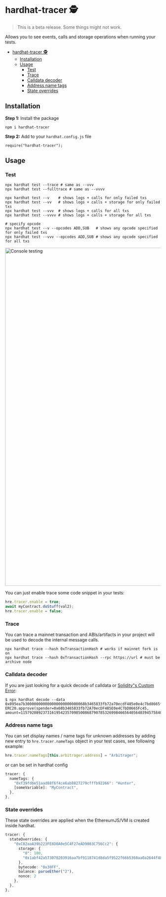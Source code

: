 # hardhat-tracer 🕵️

> This is a beta release. Some things might not work.

Allows you to see events, calls and storage operations when running your tests.

- [hardhat-tracer 🕵️](#hardhat-tracer-️)
  - [Installation](#installation)
  - [Usage](#usage)
    - [Test](#test)
    - [Trace](#trace)
    - [Calldata decoder](#calldata-decoder)
    - [Address name tags](#address-name-tags)
    - [State overrides](#state-overrides)

## Installation

**Step 1:** Install the package

```
npm i hardhat-tracer
```

**Step 2:** Add to your `hardhat.config.js` file

```
require("hardhat-tracer");
```

## Usage

### Test

```shell
npx hardhat test --trace # same as --vvv
npx hardhat test --fulltrace # same as --vvvv

npx hardhat test --v    # shows logs + calls for only failed txs
npx hardhat test --vv   # shows logs + calls + storage for only failed txs
npx hardhat test --vvv  # shows logs + calls for all txs
npx hardhat test --vvvv # shows logs + calls + storage for all txs

# specify opcode
npx hardhat test --v --opcodes ADD,SUB   # shows any opcode specified for only failed txs
npx hardhat test --vvv --opcodes ADD,SUB # shows any opcode specified for all txs
```

<img width="1092" alt="Console testing" src="https://user-images.githubusercontent.com/22412996/160298216-f56b8244-ceb3-4a5a-86a8-0afb29734354.png">

You can just enable trace some code snippet in your tests:

```ts
hre.tracer.enable = true;
await myContract.doStuff(val2);
hre.tracer.enable = false;
```

### Trace

You can trace a mainnet transaction and ABIs/artifacts in your project will be used to decode the internal message calls.

```shell
npx hardhat trace --hash 0xTransactionHash # works if mainnet fork is on
npx hardhat trace --hash 0xTransactionHash --rpc https://url # must be archive node
```

### Calldata decoder

If you are just looking for a quick decode of calldata or [Solidity"s Custom Error](https://blog.soliditylang.org/2021/04/21/custom-errors/):

```
$ npx hardhat decode --data 0x095ea7b300000000000000000000000068b3465833fb72a70ecdf485e0e4c7bd8665fc45ffffffffffffffffffffffffffffffffffffffffffffffffffffffffffffffff
ERC20.approve(spender=0x68b3465833fb72A70ecDF485E0e4C7bD8665Fc45, amount=115792089237316195423570985008687907853269984665640564039457584007913129639935)
```

### Address name tags

You can set display names / name tags for unknown addresses by adding new entry to `hre.tracer.nameTags` object in your test cases, see following example:

```ts
hre.tracer.nameTags[this.arbitrager.address] = "Arbitrager";
```

or can be set in hardhat config

```ts
tracer: {
  nameTags: {
    "0xf39fd6e51aad88f6f4ce6ab8827279cfffb92266": "Hunter",
    [someVariable]: "MyContract",
  },
},
```

### State overrides

These state overrides are applied when the EthereumJS/VM is created inside hardhat.

```ts
tracer: {
  stateOverrides: {
    "0xC02aaA39b223FE8D0A0e5C4F27eAD9083C756Cc2": {
      storage: {
        "0": 100,
        "0x1abf42a573070203916aa7bf9118741d8da5f9522f66b5368aa0a2644f487b38": 0,
      },
      bytecode: "0x30FF",
      balance: parseEther("2"),
      nonce: 2
    },
  },
},
```

